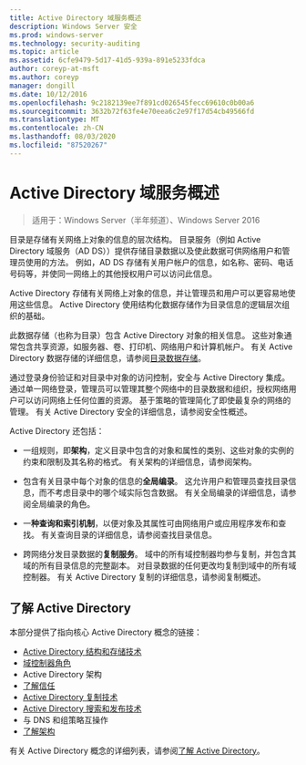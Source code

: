 ```yaml
---
title: Active Directory 域服务概述
description: Windows Server 安全
ms.prod: windows-server
ms.technology: security-auditing
ms.topic: article
ms.assetid: 6cfe9479-5d17-41d5-939a-891e5233fdca
author: coreyp-at-msft
ms.author: coreyp
manager: dongill
ms.date: 10/12/2016
ms.openlocfilehash: 9c2182139ee7f891cd026545fecc69610c0b00a6
ms.sourcegitcommit: 3632b72f63fe4e70eea6c2e97f17d54cb49566fd
ms.translationtype: MT
ms.contentlocale: zh-CN
ms.lasthandoff: 08/03/2020
ms.locfileid: "87520267"
---
```

# <a name="overview-of-active-directory-domain-services"></a>Active Directory 域服务概述

>适用于：Windows Server（半年频道）、Windows Server 2016

目录是存储有关网络上对象的信息的层次结构。 目录服务（例如 Active Directory 域服务（AD DS））提供存储目录数据以及使此数据可供网络用户和管理员使用的方法。 例如，AD DS 存储有关用户帐户的信息，如名称、密码、电话号码等，并使同一网络上的其他授权用户可以访问此信息。

Active Directory 存储有关网络上对象的信息，并让管理员和用户可以更容易地使用这些信息。 Active Directory 使用结构化数据存储作为目录信息的逻辑层次组织的基础。

此数据存储（也称为目录）包含 Active Directory 对象的相关信息。 这些对象通常包含共享资源，如服务器、卷、打印机、网络用户和计算机帐户。 有关 Active Directory 数据存储的详细信息，请参阅[目录数据存储](https://technet.microsoft.com/library/cc736627(v=ws.10).aspx)。

通过登录身份验证和对目录中对象的访问控制，安全与 Active Directory 集成。 通过单一网络登录，管理员可以管理其整个网络中的目录数据和组织，授权网络用户可以访问网络上任何位置的资源。 基于策略的管理简化了即使最复杂的网络的管理。 有关 Active Directory 安全的详细信息，请参阅安全性概述。

Active Directory 还包括：
* 一组规则，即**架构**，定义目录中包含的对象和属性的类别、这些对象的实例的约束和限制及其名称的格式。 有关架构的详细信息，请参阅架构。


* 包含有关目录中每个对象的信息的**全局编录**。 这允许用户和管理员查找目录信息，而不考虑目录中的哪个域实际包含数据。 有关全局编录的详细信息，请参阅全局编录的角色。


* 一**种查询和索引机制**，以便对象及其属性可由网络用户或应用程序发布和查找。 有关查询目录的详细信息，请参阅查找目录信息。


* 跨网络分发目录数据的**复制服务**。 域中的所有域控制器均参与复制，并包含其域的所有目录信息的完整副本。 对目录数据的任何更改均复制到域中的所有域控制器。 有关 Active Directory 复制的详细信息，请参阅复制概述。

## <a name="understanding-active-directory"></a>了解 Active Directory
 本部分提供了指向核心 Active Directory 概念的链接：

* [Active Directory 结构和存储技术](https://technet.microsoft.com/library/cc759186(v=ws.10).aspx)
* [域控制器角色](https://technet.microsoft.com/library/cc786438(v=ws.10).aspx)
* Active Directory 架构
* [了解信任](https://technet.microsoft.com/library/cc771294(v=ws.10).aspx)
* [Active Directory 复制技术](https://technet.microsoft.com/library/cc786438(v=ws.10).aspx)
* [Active Directory 搜索和发布技术](https://technet.microsoft.com/library/cc775686(v=ws.10).aspx)
* 与 DNS 和组策略互操作
* [了解架构](https://technet.microsoft.com/library/cc759402(v=ws.10).aspx)

有关 Active Directory 概念的详细列表，请参阅[了解 Active Directory](https://technet.microsoft.com/library/cc781408(v=ws.10).aspx)。


